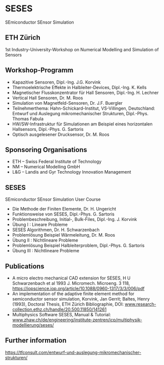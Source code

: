 # SESES   
SEmiconductor SEnsor Simulation 

## ETH Zürich
1st Industry-University-Workshop on Numerical Modelling and Simulation of Sensors

## Workshop-Programm
- Kapazitive Sensoren, Dipl.-Ing. J.G. Korvink
- Thermoelektrische Effekte in Halbleiter-Devices, Dipl.-Ing. K. Kells
- Magnetischer Flusskonzentrator für Hall Sensoren, Dipl.-Ing. H. Lechner
- Vertical Hall Sensoren, Dr. M. Roos
- Simulation von Magnetfeld-Sensoren, Dr. J.F. Buergler
- Teilnehmerthema: Hahn-Schickard-Institut, VS-Villingen, Deutschland: Entwurf und Auslegung mikromechanischer Strukturen, Dipl.-Phys. Thomas Fabula
- HW/SW-Infrastruktur für Simulationen am Beispiel eines horizontalen Hallsensors, Dipl.-Phys. G. Sartoris
- Optisch ausgelesener Drucksensor, Dr. M. Roos

## Sponsoring Organisations
- ETH – Swiss Federal Institute of Technology
- NM – Numerical Modelling GmbH
- L&G – Landis and Gyr Technology Innovation Management

## SESES
SEmiconductor SEnsor Simulation User Course
- Die Methode der Finiten Elemente, Dr. H. Ungericht
- Funktionsweise von SESES, Dipl.-Phys. G. Sartoris
- Problembeschreibung, Initial-, Bulk-Files, Dipl.-Ing. J. Korvink
- Übung I : Lineare Probleme
- SESES Algorithmen, Dr. H. Schwarzenbach
- Problemlösung Beispiel Wärmeleitung, Dr. M. Roos
- Übung II : Nichtlineare Probleme
- Problemlösung Beispiel Halbleiterproblem, Dipl.-Phys. G. Sartoris
- Übung III : Nichtlineare Probleme
 
## Publications
- A micro electro mechanical CAD extension for SESES, H U Schwarzenbach et al 1993 J. Micromech. Microeng. 3 118, https://iopscience.iop.org/article/10.1088/0960-1317/3/3/006/pdf
- An implementation of the adaptive finite element method for semiconductor sensor simulation, Korvink, Jan Gerrit; Baltes, Henry (1993), Doctoral Thesis, ETH Zürich Bibliographie, DOI: www.research-collection.ethz.ch/handle/20.500.11850/141261
- Multiphysics Software SESES, Manual & Tutorial: www.zhaw.ch/de/engineering/institute-zentren/icp/multiphysik-modellierung/seses/

## Further information
https://tfconsult.com/entwurf-und-auslegung-mikromechanischer-strukturen/
